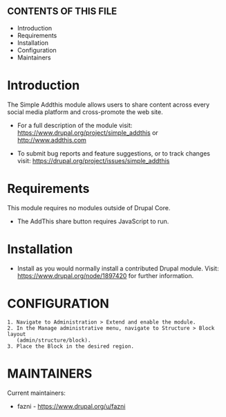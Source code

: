CONTENTS OF THIS FILE
----------------------

 * Introduction
 * Requirements
 * Installation
 * Configuration
 * Maintainers


Introduction
============

The Simple Addthis module allows users to share content across every social
media platform and cross-promote the web site.

 * For a full description of the module visit:
   https://www.drupal.org/project/simple_addthis
   or
   http://www.addthis.com

 * To submit bug reports and feature suggestions, or to track changes visit:
     https://drupal.org/project/issues/simple_addthis


Requirements
============

This module requires no modules outside of Drupal Core.

* The AddThis share button requires JavaScript to run.


Installation
============

 * Install as you would normally install a contributed Drupal module. Visit:
   https://www.drupal.org/node/1897420 for further information.


CONFIGURATION
=============

    1. Navigate to Administration > Extend and enable the module.
    2. In the Manage administrative menu, navigate to Structure > Block layout
       (admin/structure/block).
    3. Place the Block in the desired region.


MAINTAINERS
===========

Current maintainers:
 * fazni - https://www.drupal.org/u/fazni
